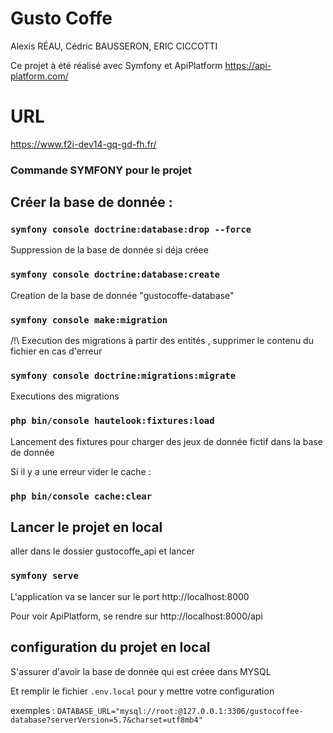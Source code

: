 # Gusto Coffe

Alexis RÉAU, Cédric BAUSSERON, ERIC CICCOTTI

Ce projet à été réalisé avec Symfony et ApiPlatform https://api-platform.com/

# URL

https://www.f2i-dev14-gq-gd-fh.fr/

### Commande SYMFONY pour le projet

## Créer la base de donnée :

### `symfony console doctrine:database:drop --force`

Suppression de la base de donnée si déja créee

### `symfony console doctrine:database:create`

Creation de la base de donnée "gustocoffe-database"

### `symfony console make:migration`

/!\ Execution des migrations à partir des entités , supprimer le contenu du fichier en cas d'erreur

### `symfony console doctrine:migrations:migrate `

Executions des migrations

### `php bin/console hautelook:fixtures:load `

Lancement des fixtures pour charger des jeux de donnée fictif dans la base de donnée

Si il y a une erreur vider le cache :

### `php bin/console cache:clear`

## Lancer le projet en local

aller dans le dossier gustocoffe_api et lancer

### `symfony serve`

L'application va se lancer sur le port http://localhost:8000

Pour voir ApiPlatform, se rendre sur http://localhost:8000/api

## configuration du projet en local

S'assurer d'avoir la base de donnée qui est créee dans MYSQL

Et remplir le fichier `.env.local` pour y mettre votre configuration

exemples : `DATABASE_URL="mysql://root:@127.0.0.1:3306/gustocoffee-database?serverVersion=5.7&charset=utf8mb4"`
